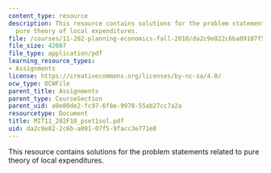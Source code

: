 ```yaml
---
content_type: resource
description: This resource contains solutions for the problem statements related to
  pure theory of local expenditures.
file: /courses/11-202-planning-economics-fall-2010/da2c9e822c6ba09107f59facc3e771e8_MIT11_202F10_pset1sol.pdf
file_size: 42007
file_type: application/pdf
learning_resource_types:
- Assignments
license: https://creativecommons.org/licenses/by-nc-sa/4.0/
ocw_type: OCWFile
parent_title: Assignments
parent_type: CourseSection
parent_uid: a9e80de2-fc97-6f8e-9978-55ab27cc7a2a
resourcetype: Document
title: MIT11_202F10_pset1sol.pdf
uid: da2c9e82-2c6b-a091-07f5-9facc3e771e8
---
```

This resource contains solutions for the problem statements related to pure theory of local expenditures.
